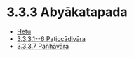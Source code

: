 # 3.3.3 Abyākatapada

* [Hetu](3.3.3/Hetu.md)
* [3.3.3.1--6 Paṭiccādivāra](3.3.3/3.3.3.1--6.md)
* [3.3.3.7 Pañhāvāra](3.3.3/3.3.3.7.md)
